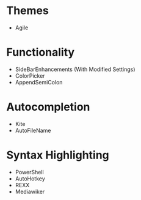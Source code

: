 # Themes
- Agile

# Functionality
- SideBarEnhancements (With Modified Settings)
- ColorPicker
- AppendSemiColon

# Autocompletion
- Kite
- AutoFileName

# Syntax Highlighting
- PowerShell
- AutoHotkey
- REXX
- Mediawiker